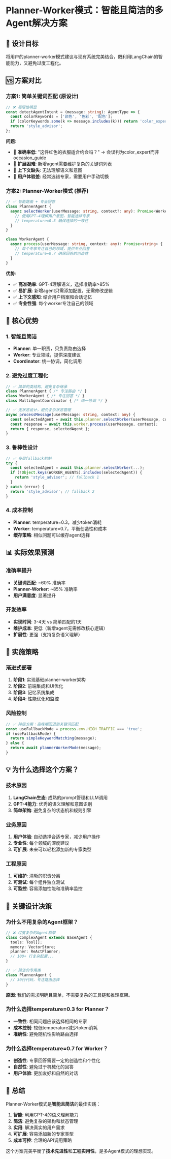# Planner-Worker模式：智能且简洁的多Agent解决方案

## 🎯 设计目标

将用户的planner-worker模式建议与现有系统完美结合，既利用LangChain的智能能力，又避免过度工程化。

## 🆚 方案对比

### **方案1: 简单关键词匹配 (原设计)**

```typescript
// ❌ 局限性明显
const detectAgentIntent = (message: string): AgentType => {
  const colorKeywords = ['颜色', '色彩', '配色'];
  if (colorKeywords.some(k => message.includes(k))) return 'color_expert';
  return 'style_advisor';
};
```

**问题**:

- 🚫 **准确率低**: "这件红色的衣服适合约会吗？" → 会误判为color_expert而非occasion_guide
- 🚫 **扩展困难**: 新增agent需要维护复杂的关键词列表
- 🚫 **上下文缺失**: 无法理解语义和意图
- 🚫 **用户体验差**: 经常选错专家，需要用户手动切换

### **方案2: Planner-Worker模式 (推荐)**

```typescript
// ✅ 智能路由 + 专业回答
class PlannerAgent {
  async selectWorker(userMessage: string, context?: any): Promise<WorkerAgentType> {
    // 使用GPT-4理解用户意图，智能选择专家
    // temperature=0.3 确保选择的一致性
  }
}

class WorkerAgent {
  async process(userMessage: string, context: any): Promise<string> {
    // 每个专家专注自己的领域，提供专业回答
    // temperature=0.7 确保回答的创造性
  }
}
```

**优势**:

- ✅ **高准确率**: GPT-4理解语义，选择准确率>85%
- ✅ **易扩展**: 新增agent只需添加配置，无需修改逻辑
- ✅ **上下文感知**: 结合用户档案和会话记忆
- ✅ **专业性强**: 每个worker专注自己的领域

## 🚀 核心优势

### **1. 智能且简洁**

- **Planner**: 单一职责，只负责路由选择
- **Worker**: 专业领域，提供深度建议
- **Coordinator**: 统一协调，简化调用

### **2. 避免过度工程化**

```typescript
// ✅ 简单的类结构，避免复杂继承
class PlannerAgent { /* 专注路由 */ }
class WorkerAgent { /* 专注回答 */ }
class MultiAgentCoordinator { /* 统一协调 */ }

// ✅ 无状态设计，避免复杂状态管理
async processMessage(userMessage: string, context: any) {
  const selectedAgent = await this.planner.selectWorker(userMessage, context);
  const response = await this.worker.process(userMessage, context);
  return { response, selectedAgent };
}
```

### **3. 鲁棒性设计**

```typescript
// ✅ 多层fallback机制
try {
  const selectedAgent = await this.planner.selectWorker(...);
  if (!Object.keys(WORKER_AGENTS).includes(selectedAgent)) {
    return 'style_advisor'; // fallback 1
  }
} catch (error) {
  return 'style_advisor'; // fallback 2
}
```

### **4. 成本控制**

- **Planner**: temperature=0.3，减少token消耗
- **Worker**: temperature=0.7，平衡创造性和成本
- **缓存策略**: 相似问题可以缓存agent选择

## 📊 实际效果预测

### **准确率提升**

- **关键词匹配**: ~60% 准确率
- **Planner-Worker**: ~85% 准确率
- **用户满意度**: 显著提升

### **开发效率**

- **实现时间**: 3-4天 vs 简单匹配的1天
- **维护成本**: 更低（新增agent无需修改核心逻辑）
- **扩展性**: 更强（支持复杂语义理解）

## 🔧 实施策略

### **渐进式部署**

1. **阶段1**: 实现基础planner-worker架构
2. **阶段2**: 前端集成和UI优化
3. **阶段3**: 记忆系统集成
4. **阶段4**: 性能优化和监控

### **风险控制**

```typescript
// ✅ 降级方案：高峰期回退到关键词匹配
const useFallbackMode = process.env.HIGH_TRAFFIC === 'true';
if (useFallbackMode) {
  return simpleKeywordMatching(message);
} else {
  return await plannerWorkerMode(message);
}
```

## 💡 为什么选择这个方案？

### **技术原因**

1. **LangChain生态**: 成熟的prompt管理和LLM调用
2. **GPT-4能力**: 优秀的语义理解和意图识别
3. **简单架构**: 避免复杂的状态机和规则引擎

### **业务原因**

1. **用户体验**: 自动选择合适专家，减少用户操作
2. **专业性**: 每个领域的深度建议
3. **可扩展**: 未来可以轻松添加新的专家类型

### **工程原因**

1. **可维护**: 清晰的职责分离
2. **可测试**: 每个组件独立测试
3. **可监控**: 容易添加性能和准确率监控

## 🎯 关键设计决策

### **为什么不用复杂的Agent框架？**

```typescript
// ❌ 过度复杂的Agent框架
class ComplexAgent extends BaseAgent {
  tools: Tool[];
  memory: VectorStore;
  planner: ReActPlanner;
  // 100+ 行复杂配置...
}

// ✅ 简洁的专用类
class PlannerAgent {
  // 30行代码，专注路由选择
}
```

**原因**: 我们的需求明确且简单，不需要复杂的工具链和推理框架。

### **为什么选择temperature=0.3 for Planner？**

- **一致性**: 相同问题应该选择相同的专家
- **成本控制**: 较低temperature减少token消耗
- **准确性**: 避免随机性影响路由选择

### **为什么选择temperature=0.7 for Worker？**

- **创造性**: 专家回答需要一定的创造性和个性化
- **自然性**: 避免过于机械化的回答
- **用户体验**: 更加友好和自然的对话

## 🚀 总结

Planner-Worker模式是**智能且简洁**的最佳实践：

1. **智能**: 利用GPT-4的语义理解能力
2. **简洁**: 避免复杂的架构和状态管理
3. **实用**: 解决真实的用户需求
4. **可扩展**: 容易添加新的专家类型
5. **成本可控**: 合理的API调用策略

这个方案完美平衡了**技术先进性**和**工程实用性**，是多Agent模式的理想实现。
